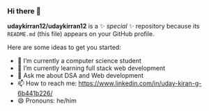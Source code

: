 ### Hi there 👋


**udaykirran12/udaykirran12** is a ✨ _special_ ✨ repository because its `README.md` (this file) appears on your GitHub profile.

Here are some ideas to get you started:

- 🔭 I’m currently a computer science student
- 🌱 I’m currently learning full stack web development
- 💬 Ask me about DSA and Web development
- 📫 How to reach me: https://www.linkedin.com/in/uday-kiran-g-6b441b226/
- 😄 Pronouns: he/him
  

